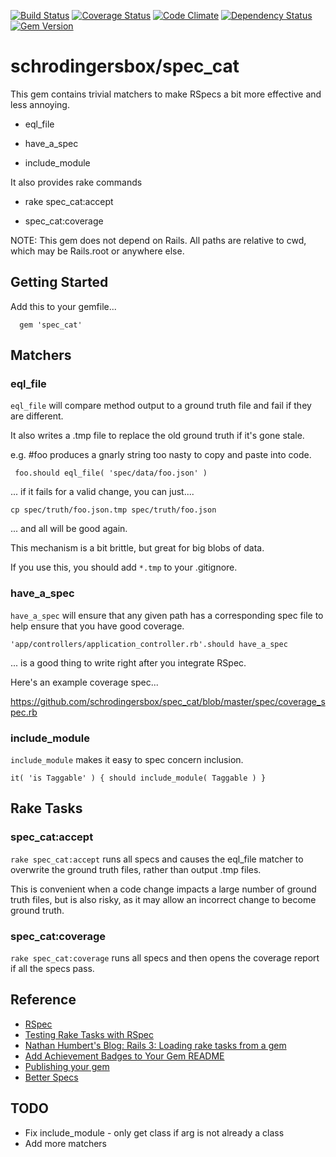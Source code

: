 [![Build Status](https://travis-ci.org/schrodingersbox/spec_cat.svg?branch=master)](https://travis-ci.org/schrodingersbox/spec_cat)
[![Coverage Status](https://coveralls.io/repos/schrodingersbox/spec_cat/badge.png?branch=master)](https://coveralls.io/r/schrodingersbox/spec_cat?branch=master)
[![Code Climate](https://codeclimate.com/github/schrodingersbox/spec_cat.png)](https://codeclimate.com/github/schrodingersbox/spec_cat)
[![Dependency Status](https://gemnasium.com/schrodingersbox/spec_cat.png)](https://gemnasium.com/schrodingersbox/spec_cat)
[![Gem Version](https://badge.fury.io/rb/spec_cat.png)](http://badge.fury.io/rb/spec_cat)

# schrodingersbox/spec_cat

This gem contains trivial matchers to make RSpecs a bit more effective and less annoying.

 * eql_file

 * have_a_spec

 * include_module

It also provides rake commands

 * rake spec_cat:accept

 * spec_cat:coverage


 NOTE: This gem does not depend on Rails.  All paths are relative to cwd, which
 may be Rails.root or anywhere else.

## Getting Started

Add this to your gemfile...

      gem 'spec_cat'

## Matchers

### eql_file

`eql_file` will compare method output to a ground truth file and fail if they
are different.

It also writes a .tmp file to replace the old ground truth if it's gone stale.

e.g.  #foo produces a gnarly string too nasty to copy and paste into code.

     foo.should eql_file( 'spec/data/foo.json' )

... if it fails for a valid change, you can just....

    cp spec/truth/foo.json.tmp spec/truth/foo.json

... and all will be good again.

This mechanism is a bit brittle, but great for big blobs of data.

If you use this, you should add `*.tmp` to your .gitignore.

### have_a_spec

`have_a_spec` will ensure that any given path has a corresponding spec file to
help ensure that you have good coverage.

    'app/controllers/application_controller.rb'.should have_a_spec

... is a good thing to write right after you integrate RSpec.

Here's an example coverage spec...

<https://github.com/schrodingersbox/spec_cat/blob/master/spec/coverage_spec.rb>

### include_module

`include_module` makes it easy to spec concern inclusion.

    it( 'is Taggable' ) { should include_module( Taggable ) }

## Rake Tasks

### spec_cat:accept

`rake spec_cat:accept` runs all specs and causes the eql_file matcher to overwrite
the ground truth files, rather than output .tmp files.

This is convenient when a code change impacts a large number of ground truth files,
but is also risky, as it may allow an incorrect change to become ground truth.

### spec_cat:coverage

`rake spec_cat:coverage` runs all specs and then opens the coverage report if all the
specs pass.

## Reference

 * [RSpec](https://github.com/rspec/rspec)
 * [Testing Rake Tasks with RSpec](http://www.philsergi.com/2009/02/testing-rake-tasks-with-rspec.html)
 * [Nathan Humbert's Blog: Rails 3: Loading rake tasks from a gem](http://blog.nathanhumbert.com/2010/02/rails-3-loading-rake-tasks-from-gem.html)
 * [Add Achievement Badges to Your Gem README](http://elgalu.github.io/2013/add-achievement-badges-to-your-gem-readme/)
 * [Publishing your gem](http://guides.rubygems.org/publishing/)
 * [Better Specs](http://betterspecs.org)

## TODO

 * Fix include_module - only get class if arg is not already a class
 * Add more matchers


